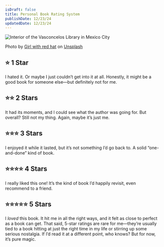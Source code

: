 ```yaml
---
isDraft: false
title: Personal Book Rating System
publishDate: 12/23/24
updatedDate: 12/23/24
---
```


![Interior of the Vasconcelos Library in Mexico City
](../../../public/notes/book-rating-system/biblioteca.jpg)


<div class="text-center text-sm">Photo by <a href="https://unsplash.com/@girlwithredhat?utm_content=creditCopyText&utm_medium=referral&utm_source=unsplash" target="_blank" class="text-underline">Girl with red hat</a> on <a href="https://unsplash.com/photos/white-and-green-concrete-building-OG9NZVNCnFo?utm_content=creditCopyText&utm_medium=referral&utm_source=unsplash" target="_blank" class="text-center">Unsplash</a></div>


## ⭐ 1 Star
I hated it. Or maybe I just couldn’t get into it at all. Honestly, it might be a good book for someone else—but definitely not for me.
## ⭐⭐ 2 Stars
It had its moments, and I could see what the author was going for. But overall? Still not my thing. Again, maybe it’s just me.
## ⭐⭐⭐ 3 Stars
I enjoyed it while it lasted, but it’s not something I’d go back to. A solid “one-and-done” kind of book.
## ⭐⭐⭐⭐ 4 Stars
I really liked this one! It’s the kind of book I’d happily revisit, even recommend to a friend.
## ⭐⭐⭐⭐⭐ 5 Stars
I _loved_ this book. It hit me in all the right ways, and it felt as close to perfect as a book can get. That said, 5-star ratings are rare for me—they’re usually tied to a book hitting at just the right time in my life or stirring up some serious nostalgia. If I’d read it at a different point, who knows? But for now, it’s pure magic.
